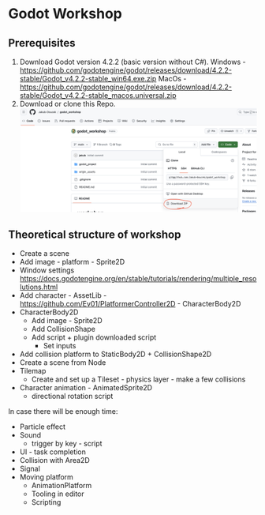 

# Godot Workshop

## Prerequisites

 1. Download Godot version 4.2.2 (basic version without C#). 
Windows - https://github.com/godotengine/godot/releases/download/4.2.2-stable/Godot_v4.2.2-stable_win64.exe.zip
MacOs - https://github.com/godotengine/godot/releases/download/4.2.2-stable/Godot_v4.2.2-stable_macos.universal.zip
2. Download or clone this Repo.
![enter image description here](download_info.png)

## Theoretical structure of workshop

 - Create a scene
 - Add image - platform - Sprite2D
 - Window settings https://docs.godotengine.org/en/stable/tutorials/rendering/multiple_resolutions.html
 - Add character - AssetLib - https://github.com/Ev01/PlatformerController2D - CharacterBody2D
 - CharacterBody2D
 	- Add image - Sprite2D
 	- Add CollisionShape
    - Add script + plugin downloaded script
      - Set inputs
 - Add collision platform to StaticBody2D + CollisionShape2D 
 - Create a scene from Node
 - Tilemap
    - Create and set up a Tileset - physics layer - make a few collisions
 - Character animation - AnimatedSprite2D
 	- directional rotation script
 	
In case there will be enough time:
  - Particle effect 
 - Sound
   - trigger by key - script
- UI - task completion
 - Collision with Area2D
 - Signal
 - Moving platform
   -  AnimationPlatform
   - Tooling in editor
   - Scripting
